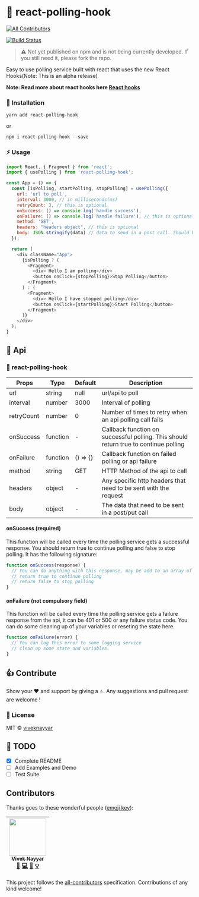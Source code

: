 # 🔔 react-polling-hook
[![All Contributors](https://img.shields.io/badge/all_contributors-1-orange.svg?style=flat-square)](#contributors)


[![Build Status](https://travis-ci.com/vivek12345/react-polling-hook.svg)](https://travis-ci.com/vivek12345/react-polling-hook)

> ⚠️ Not yet published on npm and is not being currently developed. If you still need it, please fork the repo.

Easy to use polling service built with react that uses the new React Hooks(Note: This is an alpha release)

**Note: Read more about react hooks here  [React hooks](https://reactjs.org/docs/hooks-intro.html)**

### 🚚 Installation

```
yarn add react-polling-hook
```

or

```
npm i react-polling-hook --save
```

### ⚡️ Usage

```javascript
import React, { Fragment } from 'react';
import { usePolling } from 'react-polling-hook';

const App = () => {
  const [isPolling, startPolling, stopPolling] = usePolling({
    url: 'url to poll',
    interval: 3000, // in milliseconds(ms)
    retryCount: 3, // this is optional
    onSuccess: () => console.log('handle success'),
    onFailure: () => console.log('handle failure'), // this is optional
    method: 'GET',
    headers: "headers object", // this is optional
    body: JSON.stringify(data) // data to send in a post call. Should be stringified always
  });

  return (
    <div className="App">
      {isPolling ? (
        <Fragment>
          <div> Hello I am polling</div>
          <button onClick={stopPolling}>Stop Polling</button>
        </Fragment>
      ) : (
        <Fragment>
          <div> Hello I have stopped polling</div>
          <button onClick={startPolling}>Start Polling</button>
        </Fragment>
      )}
    </div>
  );
}
```

## 📒 Api

### 🔔 react-polling-hook

| Props                   | Type                   | Default   | Description                                                                                         |
|-------------------------|------------------------|-----------|-----------------------------------------------------------------------------------------------------|
| url                     | string                 | null      | url/api to poll                                                                                     |
| interval                | number                 | 3000      | Interval of polling                                                                                 |
| retryCount              | number                 | 0         | Number of times to retry when an api polling call fails                                             |
| onSuccess               | function               | -         | Callback function on successful polling. This should return true to continue polling                |
| onFailure               | function               | () => {}  | Callback function on failed polling or api failure                                                  |
| method                  | string                 | GET       | HTTP Method of the api to call                                                                      |
| headers                 | object                 | -         | Any specific http headers that need to be sent with the request                                     |
| body                    | object                 | -         | The data that need to be sent in a post/put call

#### onSuccess (required)

This function will be called every time the polling service gets a successful response.
You should return true to continue polling and false to stop polling. It has the following signature:

```javascript
function onSuccess(response) {
  // You can do anything with this response, may be add to an array of some state of your react component
  // return true to continue polling
  // return false to stop polling
}
```

#### onFailure (not compulsory field)

This function will be called every time the polling service gets a failure response from the api, it can be 401 or 500 or any failure status code.
You can do some cleaning up of your variables or reseting the state here.

```javascript
function onFailure(error) {
  // You can log this error to some logging service
  // clean up some state and variables.
}
```

## 👍 Contribute

Show your ❤️ and support by giving a ⭐. Any suggestions and pull request are welcome !

### 📝 License

MIT © [viveknayyar](https://github.com/vivek12345)

## 👷 TODO

- [x] Complete README
- [ ] Add Examples and Demo
- [ ] Test Suite

## Contributors

Thanks goes to these wonderful people ([emoji key](https://github.com/kentcdodds/all-contributors#emoji-key)):

<!-- ALL-CONTRIBUTORS-LIST:START - Do not remove or modify this section -->
<!-- prettier-ignore -->
| [<img src="https://avatars3.githubusercontent.com/u/4931048?v=4" width="100px;"/><br /><sub><b>Vivek Nayyar</b></sub>](https://www.viveknayyar.in/)<br />[📖](https://github.com/vivek12345/react-polling-hook/commits?author=vivek12345 "Documentation") [💻](https://github.com/vivek12345/react-polling-hook/commits?author=vivek12345 "Code") [🎨](#design-vivek12345 "Design") [💡](#example-vivek12345 "Examples") |
| :---: |
<!-- ALL-CONTRIBUTORS-LIST:END -->

This project follows the [all-contributors](https://github.com/kentcdodds/all-contributors) specification. Contributions of any kind welcome!
